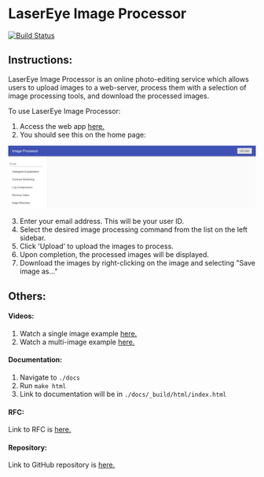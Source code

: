 # LaserEye Image Processor  

[![Build Status](https://travis-ci.org/jdavidli/ImageProcessorS18.svg?branch=master)](https://travis-ci.org/jdavidli/ImageProcessorS18)

## Instructions:  
LaserEye Image Processor is an online photo-editing service which allows users to upload images to a web-server, process them with a selection of image processing tools, and download the processed images.  

To use LaserEye Image Processor:  

1. Access the web app [here.](http://protected-scrubland-41434.herokuapp.com/)
2. You should see this on the home page: 

![homepage](readme_images/homepage.jpg)

3. Enter your email address. This will be your user ID.
4. Select the desired image processing command from the list on the left sidebar.
5. Click 'Upload' to upload the images to process.
6. Upon completion, the processed images will be displayed.
7. Download the images by right-clicking on the image and selecting "Save image as..."

## Others:

#### Videos:

1. Watch a single image example [here.](https://gfycat.com/ThunderousMiniatureKiskadee)
2. Watch a multi-image example [here.](https://gfycat.com/OpulentPhonyArmednylonshrimp)  

#### Documentation:  

1. Navigate to `./docs`
2. Run `make html`
3. Link to documentation will be in `./docs/_build/html/index.html`  

#### RFC:
Link to RFC is [here.](https://docs.google.com/document/d/1FFBqq40pDFD-H9ySttweP7yp4EPdtybOCdWYpvqcGrI/edit?ts=5ace36d4#heading=h.ht3dizgas7v2)  

#### Repository: 
Link to GitHub repository is [here.](https://github.com/jdavidli/ImageProcessorS18)
